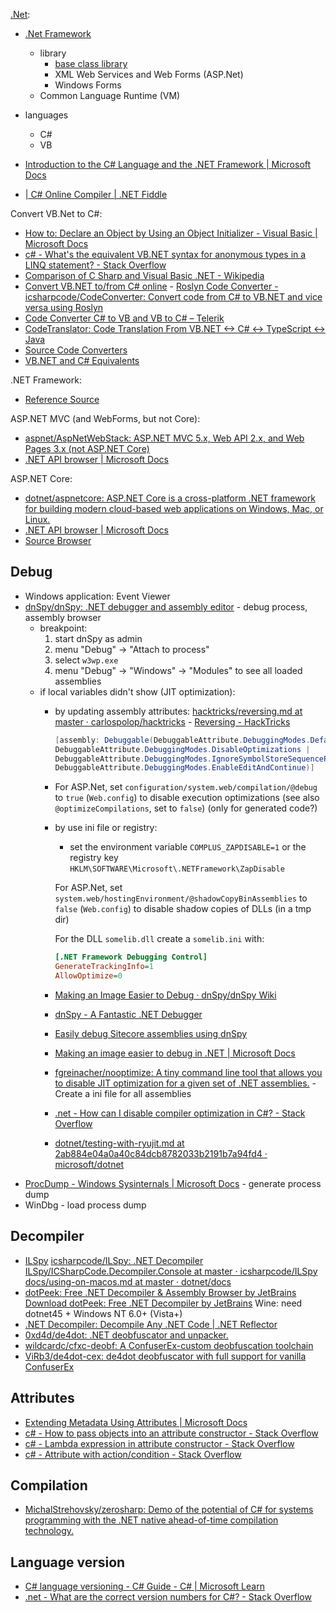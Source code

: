 [.Net](https://fr.wikipedia.org/wiki/Microsoft_.NET):
- [.Net Framework](https://fr.wikipedia.org/wiki/Framework_.NET)
  - library
    - [base class library](https://fr.wikipedia.org/wiki/Base_Class_Library)
    - XML Web Services and Web Forms (ASP.Net)
    - Windows Forms
  - Common Language Runtime (VM)
- languages
  - C#
  - VB

- [Introduction to the C# Language and the .NET Framework | Microsoft Docs](https://docs.microsoft.com/en-us/dotnet/csharp/getting-started/introduction-to-the-csharp-language-and-the-net-framework)
- [| C# Online Compiler | .NET Fiddle](https://dotnetfiddle.net/)

Convert VB.Net to C#:

- [How to: Declare an Object by Using an Object Initializer - Visual Basic | Microsoft Docs](https://docs.microsoft.com/en-us/dotnet/visual-basic/programming-guide/language-features/objects-and-classes/how-to-declare-an-object-by-using-an-object-initializer)
- [c# - What's the equivalent VB.NET syntax for anonymous types in a LINQ statement? - Stack Overflow](https://stackoverflow.com/questions/3142225/whats-the-equivalent-vb-net-syntax-for-anonymous-types-in-a-linq-statement/32283458#32283458)
- [Comparison of C Sharp and Visual Basic .NET - Wikipedia](https://en.wikipedia.org/wiki/Comparison_of_C_Sharp_and_Visual_Basic_.NET)
- [Convert VB.NET to/from C# online](https://codeconverter.icsharpcode.net/) - [Roslyn Code Converter - icsharpcode/CodeConverter: Convert code from C# to VB.NET and vice versa using Roslyn](https://github.com/icsharpcode/CodeConverter/)
- [Code Converter C# to VB and VB to C# – Telerik](https://converter.telerik.com/)
- [CodeTranslator: Code Translation From VB.NET <-> C# <-> TypeScript <-> Java](https://www.carlosag.net/tools/codetranslator/)
- [Source Code Converters](https://www.tangiblesoftwaresolutions.com/)
- [VB.NET and C# Equivalents](https://www.tangiblesoftwaresolutions.com/vb-and-csharp-equivalents.html)

.NET Framework:

- [Reference Source](https://referencesource.microsoft.com/)

ASP.NET MVC (and WebForms, but not Core):

- [aspnet/AspNetWebStack: ASP.NET MVC 5.x, Web API 2.x, and Web Pages 3.x (not ASP.NET Core)](https://github.com/aspnet/AspNetWebStack)
- [.NET API browser | Microsoft Docs](https://docs.microsoft.com/en-us/dotnet/api/?view=aspnet-mvc-5.2)

ASP.NET Core:

- [dotnet/aspnetcore: ASP.NET Core is a cross-platform .NET framework for building modern cloud-based web applications on Windows, Mac, or Linux.](https://github.com/dotnet/aspnetcore)
- [.NET API browser | Microsoft Docs](https://docs.microsoft.com/en-us/dotnet/api/?view=aspnetcore-3.1)
- [Source Browser](https://source.dot.net/)

## Debug

- Windows application: Event Viewer
- [dnSpy/dnSpy: .NET debugger and assembly editor](https://github.com/dnSpy/dnSpy) - debug process, assembly browser
	- breakpoint:
		1. start dnSpy as admin
		2. menu "Debug" -> "Attach to process"
		3. select `w3wp.exe`
		4. menu "Debug" -> "Windows" -> "Modules" to see all loaded assemblies
	- if local variables didn't show (JIT optimization):
		- by updating assembly attributes: [hacktricks/reversing.md at master · carlospolop/hacktricks](https://github.com/carlospolop/hacktricks/blob/master/exploiting/reversing.md#dnspy-debugging) - [Reversing - HackTricks](https://web.archive.org/web/20201118144644/https://book.hacktricks.xyz/exploiting/reversing#dnspy-debugging)
			```csharp
			[assembly: Debuggable(DebuggableAttribute.DebuggingModes.Default |
			DebuggableAttribute.DebuggingModes.DisableOptimizations |
			DebuggableAttribute.DebuggingModes.IgnoreSymbolStoreSequencePoints |
			DebuggableAttribute.DebuggingModes.EnableEditAndContinue)]
			```
		- For ASP.Net, set `configuration/system.web/compilation/@debug` to `true` (`Web.config`) to disable execution optimizations (see also `@optimizeCompilations`, set to `false`) (only for generated code?)
		- by use ini file or registry:
			- set the environment variable `COMPLUS_ZAPDISABLE=1`  or the registry key `HKLM\SOFTWARE\Microsoft\.NETFramework\ZapDisable`

			For ASP.Net, set `system.web/hostingEnvironment/@shadowCopyBinAssemblies` to `false` (`Web.config`) to disable shadow copies of DLLs (in a tmp dir)

			For the DLL `somelib.dll` create a `somelib.ini` with:
			```ini
			[.NET Framework Debugging Control]
			GenerateTrackingInfo=1
			AllowOptimize=0
			```

		- [Making an Image Easier to Debug · dnSpy/dnSpy Wiki](https://github.com/dnSpy/dnSpy/wiki/Making-an-Image-Easier-to-Debug)
		- [dnSpy - A Fantastic .NET Debugger](https://web.archive.org/web/20200129155827/http://omnine.blogspot.com/2016/11/dnspy-fantastic-net-debugger.html#!http://web.archive.org/web/20201120101936/http://omnine.blogspot.com/2016/11/dnspy-fantastic-net-debugger.html)
		- [Easily debug Sitecore assemblies using dnSpy](https://web.archive.org/web/20201107225457/https://blog.richardszalay.com/2019/06/14/debugging-sitecore-assemblies/)
		- [Making an image easier to debug in .NET | Microsoft Docs](https://web.archive.org/web/20201120104100/https://docs.microsoft.com/en-us/dotnet/framework/debug-trace-profile/making-an-image-easier-to-debug?redirectedfrom=MSDN)
		- [fgreinacher/nooptimize: A tiny command line tool that allows you to disable JIT optimization for a given set of .NET assemblies.](https://github.com/fgreinacher/nooptimize) - Create a ini file for all assemblies

		- [.net - How can I disable compiler optimization in C#? - Stack Overflow](https://stackoverflow.com/questions/1199204/how-can-i-disable-compiler-optimization-in-c)
		- [dotnet/testing-with-ryujit.md at 2ab884e04a0a40c84dcb8782033b2191b7a94fd4 · microsoft/dotnet](https://github.com/microsoft/dotnet/blob/2ab884e04a0a40c84dcb8782033b2191b7a94fd4/Documentation/testing-with-ryujit.md)
- [ProcDump - Windows Sysinternals | Microsoft Docs](https://docs.microsoft.com/en-us/sysinternals/downloads/procdump) - generate process dump
- WinDbg - load process dump

## Decompiler

- [ILSpy](http://ilspy.net/) [icsharpcode/ILSpy: .NET Decompiler](https://github.com/icsharpcode/ILSpy)
	[ILSpy/ICSharpCode.Decompiler.Console at master · icsharpcode/ILSpy](https://github.com/icsharpcode/ILSpy/tree/master/ICSharpCode.Decompiler.Console)
	[docs/using-on-macos.md at master · dotnet/docs](https://github.com/dotnet/docs/blob/master/docs/core/tutorials/using-on-macos.md)
- [dotPeek: Free .NET Decompiler & Assembly Browser by JetBrains](https://www.jetbrains.com/decompiler/)
	[Download dotPeek: Free .NET Decompiler by JetBrains](https://www.jetbrains.com/decompiler/download/#section=standalone)
	Wine: need dotnet45 + Windows NT 6.0+ (Vista+)
- [.NET Decompiler: Decompile Any .NET Code | .NET Reflector](https://www.red-gate.com/products/dotnet-development/reflector/)
- [0xd4d/de4dot: .NET deobfuscator and unpacker.](https://github.com/0xd4d/de4dot)
- [wildcardc/cfxc-deobf: A ConfuserEx-custom deobfuscation toolchain](https://github.com/wildcardc/cfxc-deobf)
- [ViRb3/de4dot-cex: de4dot deobfuscator with full support for vanilla ConfuserEx](https://github.com/ViRb3/de4dot-cex)

## Attributes

- [Extending Metadata Using Attributes | Microsoft Docs](https://docs.microsoft.com/en-us/dotnet/standard/attributes/)
- [c# - How to pass objects into an attribute constructor - Stack Overflow](https://stackoverflow.com/questions/1235617/how-to-pass-objects-into-an-attribute-constructor)
- [c# - Lambda expression in attribute constructor - Stack Overflow](https://stackoverflow.com/questions/16809294/lambda-expression-in-attribute-constructor)
- [c# - Attribute with action/condition - Stack Overflow](https://stackoverflow.com/questions/21902812/attribute-with-action-condition)

## Compilation

- [MichalStrehovsky/zerosharp: Demo of the potential of C# for systems programming with the .NET native ahead-of-time compilation technology.](https://github.com/MichalStrehovsky/zerosharp)

## Language version

- [C# language versioning - C# Guide - C# | Microsoft Learn](https://learn.microsoft.com/en-us/dotnet/csharp/language-reference/configure-language-version)
- [.net - What are the correct version numbers for C#? - Stack Overflow](https://stackoverflow.com/questions/247621/what-are-the-correct-version-numbers-for-c/38506668#38506668)

